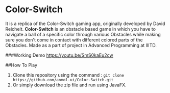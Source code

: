 # Color-Switch
It is a replica of the Color-Switch gaming app, originally developed by David Reichelt. **Color-Switch** is an obstacle based game in which you have to navigate a ball of a specific color through various Obstacles while making sure you don't come in contact with different colored parts of the Obstacles. 
Made as a part of project in Advanced Programming at IIITD.

###Working Demo
https://youtu.be/SmS0kaEu2cw

##How To Play
1. Clone this repository using the command : `git clone https://github.com/anmol-ui/Color-Switch.git`
2. Or simply download the zip file and run using JavaFX.

